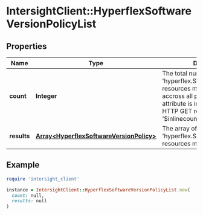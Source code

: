 # IntersightClient::HyperflexSoftwareVersionPolicyList

## Properties

| Name | Type | Description | Notes |
| ---- | ---- | ----------- | ----- |
| **count** | **Integer** | The total number of &#39;hyperflex.SoftwareVersionPolicy&#39; resources matching the request, accross all pages. The &#39;Count&#39; attribute is included when the HTTP GET request includes the &#39;$inlinecount&#39; parameter. | [optional] |
| **results** | [**Array&lt;HyperflexSoftwareVersionPolicy&gt;**](HyperflexSoftwareVersionPolicy.md) | The array of &#39;hyperflex.SoftwareVersionPolicy&#39; resources matching the request. | [optional] |

## Example

```ruby
require 'intersight_client'

instance = IntersightClient::HyperflexSoftwareVersionPolicyList.new(
  count: null,
  results: null
)
```

